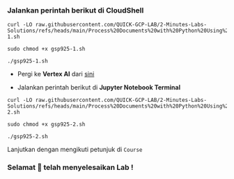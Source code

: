 ### Jalankan perintah berikut di CloudShell

```
curl -LO raw.githubusercontent.com/QUICK-GCP-LAB/2-Minutes-Labs-Solutions/refs/heads/main/Process%20Documents%20with%20Python%20Using%20the%20Document%20AI%20API/gsp925-1.sh

sudo chmod +x gsp925-1.sh

./gsp925-1.sh
```

* Pergi ke **Vertex AI** dari [sini](https://console.cloud.google.com/vertex-ai?)

* Jalankan perintah berikut di **Jupyter Notebook Terminal**

```
curl -LO raw.githubusercontent.com/QUICK-GCP-LAB/2-Minutes-Labs-Solutions/refs/heads/main/Process%20Documents%20with%20Python%20Using%20the%20Document%20AI%20API/gsp925-2.sh

sudo chmod +x gsp925-2.sh

./gsp925-2.sh
```

Lanjutkan dengan mengikuti petunjuk di `Course`

### Selamat 🎉 telah menyelesaikan Lab !
